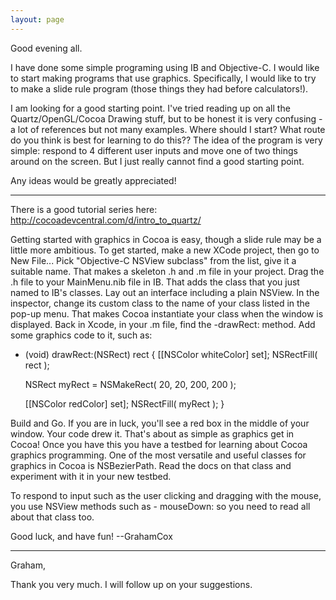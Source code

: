 ```yaml
---
layout: page
---
```




Good evening all.

I have done some simple programing using IB and Objective-C. I  would like to start making programs that use graphics. Specifically, I would like to try to make a slide rule program (those things they had before calculators!).

I am looking for a good starting point. I've tried reading up on all the Quartz/OpenGL/Cocoa Drawing stuff, but to be honest it is very confusing - a lot of references but not many examples. Where should I start? What route do you think is best for learning to do this?? The idea of the program is very simple: respond to 4 different user inputs and move one of two things around on the screen. But I just really cannot find a good starting point.

Any ideas would be greatly appreciated!

----

There is a good tutorial series here: http://cocoadevcentral.com/d/intro_to_quartz/

Getting started with graphics in Cocoa is easy, though a slide rule may be a little more ambitious. To get started, make a new XCode project, then go to New File... Pick "Objective-C NSView subclass" from the list, give it a suitable name. That makes a skeleton .h and .m file in your project. Drag the .h file to your MainMenu.nib file in IB. That adds the class that you just named to IB's classes. Lay out an interface including a plain NSView. In the inspector, change its custom class to the name of your class listed in the pop-up menu. That makes Cocoa instantiate your class when the window is displayed. Back in Xcode, in your .m file, find the -drawRect: method. Add some graphics code to it, such as:

    

- (void)    drawRect:(NSRect) rect
{
    [[NSColor whiteColor] set];
    NSRectFill( rect );

    NSRect  myRect = NSMakeRect( 20, 20, 200, 200 );

    [[NSColor redColor] set];
    NSRectFill( myRect );
}



Build and Go. If you are in luck, you'll see a red box in the middle of your window. Your code drew it. That's about as simple as graphics get in Cocoa! Once you have this you have a testbed for learning about Cocoa graphics programming. One of the most versatile and useful classes for graphics in Cocoa is NSBezierPath. Read the docs on that class and experiment with it in your new testbed.

To respond to input such as the user clicking and dragging with the mouse, you use NSView methods such as - mouseDown: so you need to read all about that class too.

Good luck, and have fun! --GrahamCox

----

Graham,

Thank you very much. I will follow up on your suggestions.
